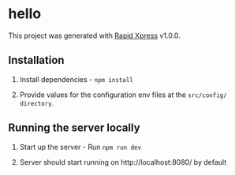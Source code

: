 # hello

This project was generated with [Rapid Xpress](https://) v1.0.0.

## Installation

1. Install dependencies - `npm install`

2. Provide values for the configuration env files at the `src/config/ directory`.

## Running the server locally

1. Start up the server - Run `npm run dev`

2. Server should start running on http://localhost:8080/ by default
